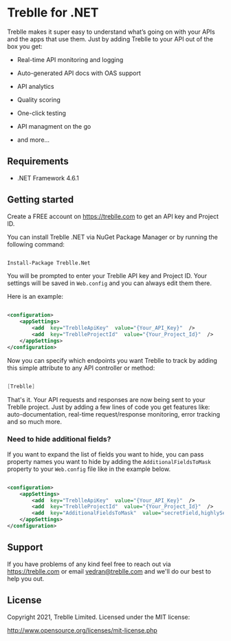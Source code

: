 # Treblle for .NET

  
  

Treblle makes it super easy to understand what’s going on with your APIs and the apps that use them. Just by adding Treblle to your API out of the box you get:

* Real-time API monitoring and logging

* Auto-generated API docs with OAS support

* API analytics

* Quality scoring

* One-click testing

* API managment on the go

* and more...

  

## Requirements

* .NET Framework 4.6.1

  

## Getting started

Create a FREE account on <https://treblle.com> to get an API key and Project ID.

  

You can install Treblle .NET via NuGet Package Manager or by running the following command:

```bash

Install-Package Treblle.Net

```

You will be prompted to enter your Treblle API key and Project ID. Your settings will be saved in ```Web.config``` and you can always edit them there.

Here is an example:

  

```xml

<configuration>
	<appSettings>
		<add  key="TreblleApiKey"  value="{Your_API_Key}"  />
		<add  key="TreblleProjectId"  value="{Your_Project_Id}"  />
	</appSettings>
</configuration>

```


Now you can specify which endpoints you want Treblle to track by adding this simple attribute to any API controller or method:

  

```csharp

[Treblle]

```

  

That's it. Your API requests and responses are now being sent to your Treblle project. Just by adding a few lines of code you get features like: auto-documentation, real-time request/response monitoring, error tracking and so much more.

  
  

### Need to hide additional fields?

If you want to expand the list of fields you want to hide, you can pass property names you want to hide by adding the ```AdditionalFieldsToMask``` property to your ```Web.config``` file like in the example below.

  

```xml

<configuration>
	<appSettings>
		<add  key="TreblleApiKey"  value="{Your_API_Key}"  />
		<add  key="TreblleProjectId"  value="{Your_Project_Id}"  />
		<add  key="AdditionalFieldsToMask"  value="secretField,highlySensitiveField"  />
	</appSettings>
</configuration>

```

  

## Support

If you have problems of any kind feel free to reach out via <https://treblle.com> or email vedran@treblle.com and we'll do our best to help you out.

  

## License

Copyright 2021, Treblle Limited. Licensed under the MIT license:

http://www.opensource.org/licenses/mit-license.php
